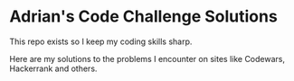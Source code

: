 # Adrian's Code Challenge Solutions

This repo exists so I keep my coding skills sharp.  

Here are my solutions to the problems I encounter on sites like Codewars, Hackerrank and others. 

